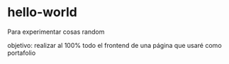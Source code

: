 # hello-world
Para experimentar cosas random

objetivo:
realizar al 100% todo el frontend de una página que usaré como portafolio
